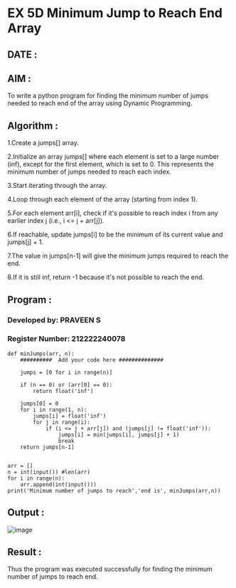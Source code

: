 # EX 5D Minimum Jump to Reach End Array

## DATE :

## AIM :

To write a python program for finding the minimum number of jumps needed to reach end of the array using Dynamic Programming.

## Algorithm :

1.Create a jumps[] array.

2.Initialize an array jumps[] where each element is set to a large number (inf), except for the first element, which is set to 0. This represents the minimum number of jumps needed to reach each index.

3.Start iterating through the array.

4.Loop through each element of the array (starting from index 1).

5.For each element arr[i], check if it's possible to reach index i from any earlier index j (i.e., i <= j + arr[j]).

6.If reachable, update jumps[i] to be the minimum of its current value and jumps[j] + 1.

7.The value in jumps[n-1] will give the minimum jumps required to reach the end.

8.If it is still inf, return -1 because it's not possible to reach the end.

## Program :

### Developed by: PRAVEEN S
### Register Number:  212222240078

```
def minJumps(arr, n):
    ##########  Add your code here ##############
    
    jumps = [0 for i in range(n)]
 
    if (n == 0) or (arr[0] == 0):
        return float('inf')
 
    jumps[0] = 0
    for i in range(1, n):
        jumps[i] = float('inf')
        for j in range(i):
            if (i <= j + arr[j]) and (jumps[j] != float('inf')):
                jumps[i] = min(jumps[i], jumps[j] + 1)
                break
    return jumps[n-1]
    
    
arr = []
n = int(input()) #len(arr)
for i in range(n):
    arr.append(int(input()))
print('Minimum number of jumps to reach','end is', minJumps(arr,n))

```

## Output :

![image](https://github.com/user-attachments/assets/006d5efc-9132-4381-937d-e4def126d85f)

## Result :

Thus the program was executed successfully for finding the minimum number of jumps to reach end.
